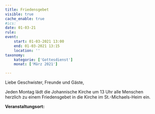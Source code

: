 ```yaml
---
title: Friedensgebet
visible: true
cache_enable: true
#ics: 
date: 01-03-21
rule: 
event:
	start: 01-03-2021 13:00
	end: 01-03-2021 13:15
	location: ''
taxonomy:
	kategorie: ['Gottesdienst']
	monat: ['März 2021']

---
```

Liebe Geschwister, Freunde und Gäste,

Jeden Montag lädt die Johannische Kirche um 13 Uhr alle Menschen herzlich zu einem Friedensgebet in die Kirche im St.-Michaels-Heim ein.



**Veranstaltungsort:** 

